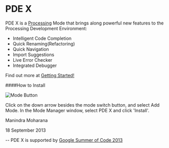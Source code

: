 PDE X
=====

PDE X is a [Processing](http://processing.org/) Mode that brings along powerful new features to the Processing Development Environment: 

* Intelligent Code Completion
* Quick Renaming(Refactoring)
* Quick Navigation
* Import Suggestions
* Live Error Checker
* Integrated Debugger 

Find out more at [Getting Started!](https://github.com/processing/processing-experimental/wiki/Getting-Started)

####How to Install

![Mode Button](http://i.imgur.com/cag1y10.png)

Click on the down arrow besides the mode switch button, and select Add Mode. In the Mode Manager window, select PDE X and click 'Install'.

Manindra Moharana

18 September 2013

--
PDE X is supported by [Google Summer of Code 2013](http://www.google-melange.com/gsoc/homepage/google/gsoc2013)
